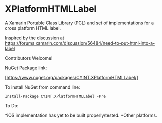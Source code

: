 # XPlatformHTMLLabel

A Xamarin Portable Class Library (PCL) and set of implementations for a cross platform HTML label.

Inspired by the discussion at https://forums.xamarin.com/discussion/56484/need-to-put-html-into-a-label

Contributors Welcome!

NuGet Package link:

[https://www.nuget.org/packages/CYINT.XPlatformHTMLLabel/]

To install NuGet from command line:

    Install-Package CYINT.XPlatformHTMLLabel -Pre

To Do:

*iOS implementation has yet to be built properly/tested.
*Other platforms.